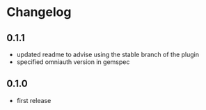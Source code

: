 # Changelog

## 0.1.1

* updated readme to advise using the stable branch of the plugin
* specified omniauth version in gemspec

## 0.1.0

* first release
